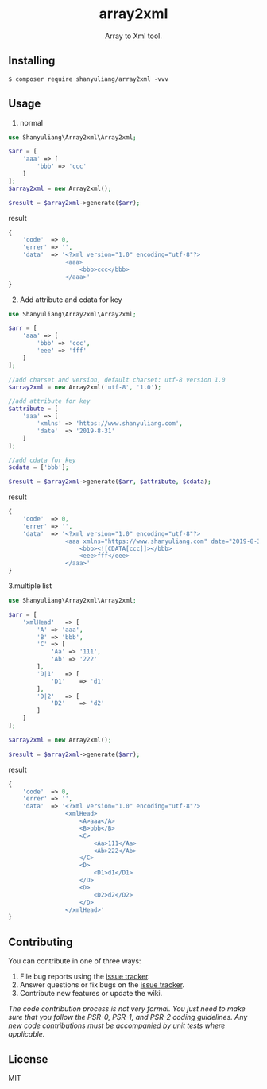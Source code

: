<h1 align="center"> array2xml </h1>

<p align="center"> Array to Xml tool.</p>


## Installing

```shell
$ composer require shanyuliang/array2xml -vvv
```

## Usage

1. normal

```php
use Shanyuliang\Array2xml\Array2xml;

$arr = [
    'aaa' => [
        'bbb' => 'ccc'
    ]
];
$array2xml = new Array2xml();

$result = $array2xml->generate($arr);
```
result


```php
{
    'code'  => 0,
    'errer' => '',
    'data'  => '<?xml version="1.0" encoding="utf-8"?>
                <aaa>
                    <bbb>ccc</bbb>
                </aaa>'
}
```

2. Add attribute and cdata for key

```php
use Shanyuliang\Array2xml\Array2xml;

$arr = [
    'aaa' => [
        'bbb' => 'ccc',
        'eee' => 'fff'
    ]
];

//add charset and version, default charset: utf-8 version 1.0
$array2xml = new Array2xml('utf-8', '1.0');

//add attribute for key
$attribute = [
    'aaa' => [
        'xmlns' => 'https://www.shanyuliang.com',
        'date'  => '2019-8-31'
    ]
];

//add cdata for key
$cdata = ['bbb'];

$result = $array2xml->generate($arr, $attribute, $cdata);
```
result

```php
{
    'code'  => 0,
    'errer' => '',
    'data'  => '<?xml version="1.0" encoding="utf-8"?>
                <aaa xmlns="https://www.shanyuliang.com" date="2019-8-31">
                    <bbb><![CDATA[ccc]]></bbb>
                    <eee>fff</eee>
                </aaa>'
}
```

3.multiple list

```php
use Shanyuliang\Array2xml\Array2xml;

$arr = [
    'xmlHead'   => [
        'A' => 'aaa',
        'B' => 'bbb',
        'C' => [
            'Aa' => '111',
            'Ab' => '222'
        ],
        'D|1'   => [
            'D1'    => 'd1'
        ],
        'D|2'   => [
            'D2'    => 'd2'
        ]
    ]
];

$array2xml = new Array2xml();

$result = $array2xml->generate($arr);
```
result

```php
{
    'code'  => 0,
    'errer' => '',
    'data'  => '<?xml version="1.0" encoding="utf-8"?>
                <xmlHead>
                    <A>aaa</A>
                    <B>bbb</B>
                    <C>
                        <Aa>111</Aa>
                        <Ab>222</Ab>
                    </C>
                    <D>
                        <D1>d1</D1>
                    </D>
                    <D>
                        <D2>d2</D2>
                    </D>
                </xmlHead>'
}
```


## Contributing

You can contribute in one of three ways:

1. File bug reports using the [issue tracker](https://github.com/shanyuliang/array2xml/issues).
2. Answer questions or fix bugs on the [issue tracker](https://github.com/shanyuliang/array2xml/issues).
3. Contribute new features or update the wiki.

_The code contribution process is not very formal. You just need to make sure that you follow the PSR-0, PSR-1, and PSR-2 coding guidelines. Any new code contributions must be accompanied by unit tests where applicable._

## License

MIT